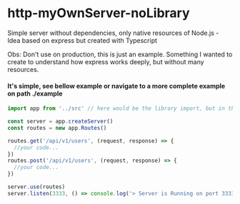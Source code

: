 # http-myOwnServer-noLibrary
Simple server without dependencies, only native resources of Node.js - Idea based on express but created with Typescript

Obs: Don't use on production, this is just an example. Something I wanted to create to understand how express works deeply, but without many resources.

#### It's simple, see bellow example or navigate to a more complete example on path ./example

```typescript
import app from '../src' // here would be the library import, but in this case it's the original file of my own server config.

const server = app.createServer()
const routes = new app.Routes()

routes.get('/api/v1/users', (request, response) => {
  //your code...
})
routes.post('/api/v1/users', (request, response) => {
  //your code...
})

server.use(routes)
server.listen(3333, () => console.log('> Server is Running on port 3333'))
```
